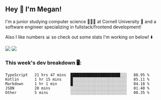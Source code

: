 ## Hey 👋 I'm Megan! 
I'm a junior studying computer science 👩🏻‍💻 at Cornell University 🐻 and a software engineer specializing in fullstack/frontend development!

Also I like numbers 📊 so check out some stats I'm working on below! ⬇️

<img src="https://github-readme-stats.vercel.app/api?username=meganyin13&show_icons=true&hide=stars&count_private=true" />

<img src="https://github-readme-stats.vercel.app/api/top-langs/?username=meganyin13&layout=compact&hide=Jupyter%20Notebook" />

### This week's dev breakdown 🖥:
<!--START_SECTION:waka-->
```text
TypeScript   21 hrs 47 mins  ██████████████████████░░░   88.95 % 
Kotlin       1 hr 15 mins    █░░░░░░░░░░░░░░░░░░░░░░░░   05.11 % 
Markdown     1 hr 1 min      █░░░░░░░░░░░░░░░░░░░░░░░░   04.18 % 
JSON         20 mins         ░░░░░░░░░░░░░░░░░░░░░░░░░   01.40 % 
Other        5 mins          ░░░░░░░░░░░░░░░░░░░░░░░░░   00.35 %
```
<!--END_SECTION:waka-->